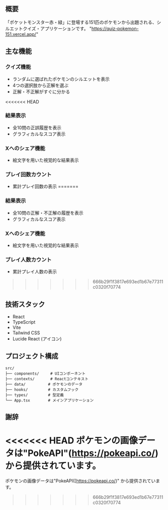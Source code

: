 ## 概要

「ポケットモンスター赤・緑」に登場する151匹のポケモンから出題される、シルエットクイズ・アプリケーションです。
"https://quiz-pokemon-151.vercel.app/"

## 主な機能

### クイズ機能
- ランダムに選ばれたポケモンのシルエットを表示
- 4つの選択肢から正解を選ぶ
- 正解・不正解がすぐに分かる

<<<<<<< HEAD
### 結果表示
- 全10問の正誤履歴を表示
- グラフィカルなスコア表示

### Xへのシェア機能
- 絵文字を用いた視覚的な結果表示

### プレイ回数カウント
- 累計プレイ回数の表示
=======

### 結果表示

- 全10問の正解・不正解の履歴を表示
- グラフィカルなスコア表示


### Xへのシェア機能

- 絵文字を用いた視覚的な結果表示


### プレイ人数カウント

- 累計プレイ人数の表示
>>>>>>> 666b29f1f3817e693ed1b67e77311c0320f70774


## 技術スタック

- React
- TypeScript
- Vite
- Tailwind CSS
- Lucide React (アイコン)


## プロジェクト構成

```
src/
├── components/     # UIコンポーネント
├── contexts/       # Reactコンテキスト
├── data/          # ポケモンのデータ
├── hooks/         # カスタムフック
├── types/         # 型定義
└── App.tsx        # メインアプリケーション
```


## 謝辞

<<<<<<< HEAD
ポケモンの画像データは"PokeAPI"(https://pokeapi.co/)から提供されています。
=======
ポケモンの画像データは"PokeAPI([https://pokeapi.co/)"
から提供されています。
>>>>>>> 666b29f1f3817e693ed1b67e77311c0320f70774
